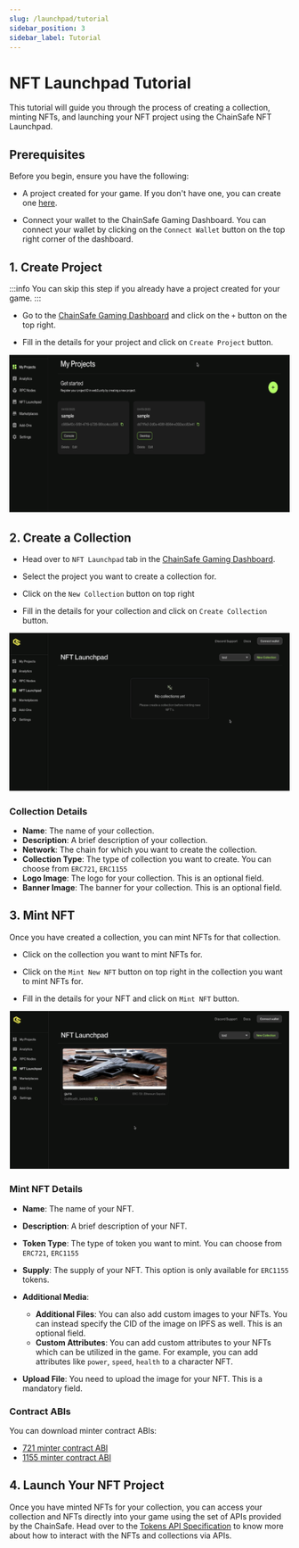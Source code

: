```yaml
---
slug: /launchpad/tutorial
sidebar_position: 3
sidebar_label: Tutorial
---
```


# NFT Launchpad Tutorial

This tutorial will guide you through the process of creating a collection, minting NFTs, and launching your NFT project using the ChainSafe NFT Launchpad.

## Prerequisites

Before you begin, ensure you have the following:

- A project created for your game. If you don't have one, you can create one [here](https://dashboard.gaming.chainsafe.io/dashboard?utm_source=docs&utm_medium=documentation&utm_campaign=chainsafe_gaming_docs).

- Connect your wallet to the ChainSafe Gaming Dashboard. You can connect your wallet by clicking on the `Connect Wallet` button on the top right corner of the dashboard.

## 1. Create Project

:::info
You can skip this step if you already have a project created for your game.
:::

- Go to the [ChainSafe Gaming Dashboard](https://dashboard.gaming.chainsafe.io/dashboard?utm_source=docs&utm_medium=documentation&utm_campaign=chainsafe_gaming_docs) and click on the `+` button on the top right.

- Fill in the details for your project and click on `Create Project` button.

![](./assets/create_project.gif)

## 2. Create a Collection

- Head over to `NFT Launchpad` tab in the [ChainSafe Gaming Dashboard](https://dashboard.gaming.chainsafe.io/nfts/entry?utm_source=docs&utm_medium=documentation&utm_campaign=chainsafe_gaming_docs).


- Select the project you want to create a collection for.


- Click on the `New Collection` button on top right


- Fill in the details for your collection and click on `Create Collection` button.

![](./assets/create_collection.gif)


### Collection Details

- **Name**: The name of your collection.
- **Description**: A brief description of your collection.
- **Network**: The chain for which you want to create the collection.
- **Collection Type**: The type of collection you want to create. You can choose from `ERC721`, `ERC1155`
- **Logo Image**: The logo for your collection. This is an optional field.
- **Banner Image**: The banner for your collection. This is an optional field.


## 3. Mint NFT

Once you have created a collection, you can mint NFTs for that collection.

- Click on the collection you want to mint NFTs for.


- Click on the `Mint New NFT` button on top right in the collection you want to mint NFTs for.


- Fill in the details for your NFT and click on `Mint NFT` button.

![](./assets/mint_nft.gif)


### Mint NFT Details

- **Name**: The name of your NFT.
- **Description**: A brief description of your NFT.
- **Token Type**: The type of token you want to mint. You can choose from `ERC721`, `ERC1155`
- **Supply**: The supply of your NFT. This option is only available for `ERC1155` tokens.
- **Additional Media**: 
  - **Additional Files**: You can also add custom images to your NFTs. You can instead specify the CID of the image on IPFS as well. This is an optional field. 
  - **Custom Attributes**: You can add custom attributes to your NFTs which can be utilized in the game. For example, you can add attributes like `power`, `speed`, `health` to a character NFT.
                          
- **Upload File**: You need to upload the image for your NFT. This is a mandatory field.

### Contract ABIs

You can download minter contract ABIs:

- [721 minter contract ABI](./assets/721_minter_contract_abi.json)
- [1155 minter contract ABI](./assets/1155_minter_contract_abi.json)

## 4. Launch Your NFT Project

Once you have minted NFTs for your collection, you can access your collection and NFTs directly into your game using the
set of APIs provided by the ChainSafe. Head over to the [Tokens API Specification](./../token-api/docs/tokenapi.mdx) to know more about how to interact with the NFTs and collections via APIs. 

